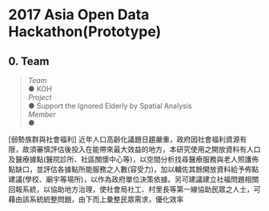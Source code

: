 # 2017 Asia Open Data Hackathon(Prototype)


## 0. Team<br>
>*Team*<br> 
> ● KOH<br>
>*Project* <br>
> ● Support the Ignored Elderly by Spatial Analysis<br>
>*Member*<br>
> ● <br>


[弱勢族群與社會福利]
近年人口高齡化議題日趨嚴重，政府因社會福利資源有限，故須審慎評估後投入在能帶來最大效益的地方，本研究使用之開放資料有人口及醫療據點(醫院診所、社區關懷中心等)，以空間分析找尋醫療服務與老人照護佈點缺口，並評估各據點所能服務之人數(容受力)，加以輔佐其餘開放資料給予佈點建議(學校、廟宇等場所)，以作為政府單位決策依據。另可建議建立社福問題相關回報系統，以協助地方治理，使社會局社工、村里長等第一線協助民眾之人士，可藉由該系統統整問題，由下而上彙整民眾需求，優化效率
